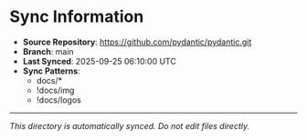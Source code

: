 # Sync Information

- **Source Repository**: https://github.com/pydantic/pydantic.git
- **Branch**: main
- **Last Synced**: 2025-09-25 06:10:00 UTC
- **Sync Patterns**:
  - docs/*
  - !docs/img
  - !docs/logos

---
*This directory is automatically synced. Do not edit files directly.*
